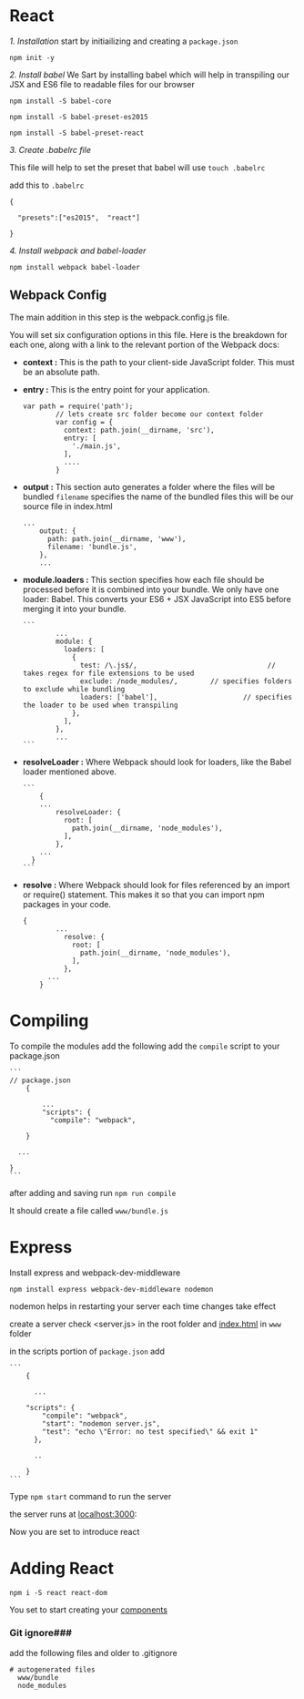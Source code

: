 # React

_1\. Installation_ start by initiailizing and creating a `package.json`

`npm init -y`

_2\. Install babel_ We Sart by installing babel which will help in transpiling our JSX and ES6 file to readable files for our browser

`npm install -S babel-core`

`npm install -S babel-preset-es2015`

`npm install -S babel-preset-react`

_3\. Create .babelrc file_

This file will help to set the preset that babel will use `touch .babelrc`

add this to `.babelrc`

```
{

  "presets":["es2015",  "react"]

}
```

_4\. Install webpack and babel-loader_

`npm install webpack babel-loader`

## Webpack Config

The main addition in this step is the webpack.config.js file.

You will set six configuration options in this file. Here is the breakdown for each one, along with a link to the relevant portion of the Webpack docs:

- **context :** This is the path to your client-side JavaScript folder. This must be an absolute path.
- **entry :** This is the entry point for your application.

  ```
  var path = require('path');
          // lets create src folder become our context folder
          var config = {
            context: path.join(__dirname, 'src'),
            entry: [
              './main.js',
            ],
            ....
          }
  ```

- **output :** This section auto generates a folder where the files will be bundled `filename` specifies the name of the bundled files this will be our source file in index.html

  ```
  ...
      output: {
        path: path.join(__dirname, 'www'),
        filename: 'bundle.js',
      },
      ...
  ```

- **module.loaders :** This section specifies how each file should be processed before it is combined into your bundle. We only have one loader: Babel. This converts your ES6 + JSX JavaScript into ES5 before merging it into your bundle.

  ````
  ```
          ...
          module: {
            loaders: [
              {
                test: /\.js$/,                                // takes regex for file extensions to be used
                exclude: /node_modules/,        // specifies folders to exclude while bundling
                loaders: ['babel'],                     // specifies the loader to be used when transpiling
              },
            ],
          },
          ...
  ```
  ````

- **resolveLoader :** Where Webpack should look for loaders, like the Babel loader mentioned above.

  ````
  ```
      {
      ...
          resolveLoader: {
            root: [
              path.join(__dirname, 'node_modules'),
            ],
          },
      ...
    }
  ```
  ````

- **resolve :** Where Webpack should look for files referenced by an import or require() statement. This makes it so that you can import npm packages in your code.

  ```
  {
          ...
            resolve: {
              root: [
                path.join(__dirname, 'node_modules'),
              ],
            },
        ...
      }
  ```

# Compiling

To compile the modules add the following add the `compile` script to your package.json

````
```
// package.json
    {

        ...
        "scripts": {
          "compile": "webpack",

    }

  ...

}
```
````

after adding and saving run `npm run compile`

It should create a file called `www/bundle.js`

# Express

Install express and webpack-dev-middleware

`npm install express webpack-dev-middleware nodemon`

nodemon helps in restarting your server each time changes take effect

create a server check <server.js> in the root folder and [index.html](www/index.html) in `www` folder

in the scripts portion of `package.json` add

````
```
    {

      ...

    "scripts": {
        "compile": "webpack",
        "start": "nodemon server.js",
        "test": "echo \"Error: no test specified\" && exit 1"
      },

      ..

    }
```
````

Type `npm start` command to run the server

the server runs at [localhost:3000](http://localhost:3000):

Now you are set to introduce react

# Adding React

`npm i -S react react-dom`

You set to start creating your [components](src/counter.js)

### Git ignore###

add the following files and older to .gitignore
```
# autogenerated files 
  www/bundle
  node_modules

```
